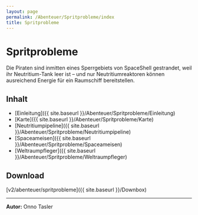 ```yaml
---
layout: page
permalink: /Abenteuer/Spritprobleme/index
title: Spritprobleme
---
```


# Spritprobleme

Die Piraten sind inmitten eines Sperrgebiets von SpaceShell gestrandet, weil ihr Neutritium-Tank leer ist – und nur Neutritiumreaktoren können ausreichend Energie für ein Raumschiff bereitstellen.

## Inhalt

- [Einleitung]({{ site.baseurl }}/Abenteuer/Spritprobleme/Einleitung)
- [Karte]({{ site.baseurl }}/Abenteuer/Spritprobleme/Karte)
- [Neutritiumpipeline]({{ site.baseurl }}/Abenteuer/Spritprobleme/Neutritiumpipeline)
- [Spaceameisen]({{ site.baseurl }}/Abenteuer/Spritprobleme/Spaceameisen)
- [Weltraumpfleger]({{ site.baseurl }}/Abenteuer/Spritprobleme/Weltraumpfleger)

## Download

[v2/abenteuer/spritprobleme]({{ site.baseurl }}/Downbox)

***
**Autor:** Onno Tasler

